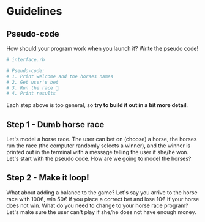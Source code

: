 # Guidelines


## Pseudo-code

How should your program work when you launch it? Write the pseudo code!

```ruby
# interface.rb

# Pseudo-code:
# 1. Print welcome and the horses names
# 2. Get user's bet
# 3. Run the race 🐴
# 4. Print results
```

Each step above is too general, so **try to build it out in a bit more detail**.

## Step 1 - Dumb horse race

Let's model a horse race. The user can bet on (choose) a horse, the horses run the race (the computer randomly selects a winner), and the winner is printed out in the terminal with a message telling the user if she/he won. Let's start with the pseudo code. How are we going to model the horses?

## Step 2 - Make it loop!

What about adding a balance to the game? Let's say you arrive to the horse race with 100€, win 50€ if you place a correct bet and lose 10€ if your horse does not win. What do you need to change to your horse race program? Let's make sure the user can't play if she/he does not have enough money.


